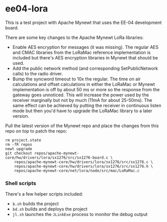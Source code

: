 # ee04-lora

This is a test project with Apache Mynewt that uses the EE-04 development board.


There are some key changes to the Apache Mynewt LoRa libraries:

* Enable AES encryption for messages (it was missing). The regular AES and CMAC
  libraries from the LoRaMac reference implementation is included but there's
  AES encryption libraries in Mynewt that should be used.
* Add the public network method (and corresponding SetPublicNetwork calls) to the
  radio driver.
* Bump the syncword timeout to 10x the regular. The time on air calculations and
  offset calculations in either the LoRaMac or Mynewt implementation is off by
  about 50 ms or more so the response from the gateway goes unnoticed. This
  will increase the power used by the receiver marginally but not by much (11mA
  for about 25-50ms). The same effect can be achieved by putting the receiver in
  continuous listen mode but then you'd have to upgrade the LoRaMac library to 
  a later version.

Pull the latest version of the Mynewt repo and place the changes from this repo
on top to patch the repo:

    rm project.state
    rm -fR repos
    newt upgrade
    git checkout repos/apache-mynewt-core/hw/drivers/lora/sx1276/src/sx1276-board.c \
        repos/apache-mynewt-core/hw/drivers/lora/sx1276/src/sx1276.c \
        repos/apache-mynewt-core/hw/drivers/lora/sx1276/src/sx1276.h \
        repos/apache-mynewt-core/net/lora/node/src/mac/LoRaMac.c

### Shell scripts

There's a few helper scripts included:
* `b.sh` builds the project
* `bd.sh` builds and deploys the project
* `jl.sh` launches the `JLinkExe` process to monitor the debug output


